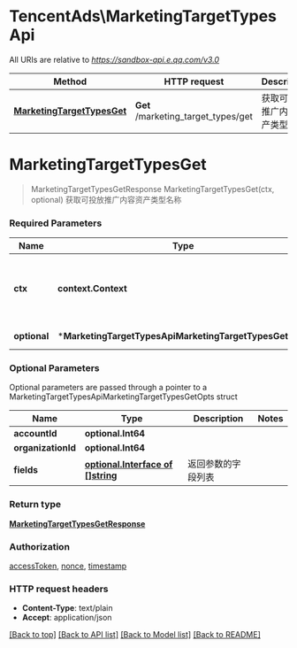 # TencentAds\MarketingTargetTypesApi

All URIs are relative to *https://sandbox-api.e.qq.com/v3.0*

Method | HTTP request | Description
------------- | ------------- | -------------
[**MarketingTargetTypesGet**](MarketingTargetTypesApi.md#MarketingTargetTypesGet) | **Get** /marketing_target_types/get | 获取可投放推广内容资产类型名称


# **MarketingTargetTypesGet**
> MarketingTargetTypesGetResponse MarketingTargetTypesGet(ctx, optional)
获取可投放推广内容资产类型名称

### Required Parameters

Name | Type | Description  | Notes
------------- | ------------- | ------------- | -------------
 **ctx** | **context.Context** | context for authentication, logging, cancellation, deadlines, tracing, etc.
 **optional** | ***MarketingTargetTypesApiMarketingTargetTypesGetOpts** | optional parameters | nil if no parameters

### Optional Parameters
Optional parameters are passed through a pointer to a MarketingTargetTypesApiMarketingTargetTypesGetOpts struct

Name | Type | Description  | Notes
------------- | ------------- | ------------- | -------------
 **accountId** | **optional.Int64**|  | 
 **organizationId** | **optional.Int64**|  | 
 **fields** | [**optional.Interface of []string**](string.md)| 返回参数的字段列表 | 

### Return type

[**MarketingTargetTypesGetResponse**](MarketingTargetTypesGetResponse.md)

### Authorization

[accessToken](../README.md#accessToken), [nonce](../README.md#nonce), [timestamp](../README.md#timestamp)

### HTTP request headers

 - **Content-Type**: text/plain
 - **Accept**: application/json

[[Back to top]](#) [[Back to API list]](../README.md#documentation-for-api-endpoints) [[Back to Model list]](../README.md#documentation-for-models) [[Back to README]](../README.md)

